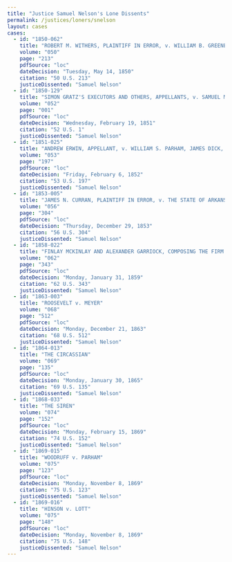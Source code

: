 ```yaml
---
title: "Justice Samuel Nelson's Lone Dissents"
permalink: /justices/loners/snelson
layout: cases
cases:
  - id: "1850-062"
    title: "ROBERT M. WITHERS, PLAINTIFF IN ERROR, v. WILLIAM B. GREENE, ADMINISTRATOR OF RICHARD MAY, DECEASED"
    volume: "050"
    page: "213"
    pdfSource: "loc"
    dateDecision: "Tuesday, May 14, 1850"
    citation: "50 U.S. 213"
    justiceDissented: "Samuel Nelson"
  - id: "1850-129"
    title: "SIMON GRATZ'S EXECUTORS AND OTHERS, APPELLANTS, v. SAMUEL M. COHEN AND ELEAZER L. COHEN"
    volume: "052"
    page: "001"
    pdfSource: "loc"
    dateDecision: "Wednesday, February 19, 1851"
    citation: "52 U.S. 1"
    justiceDissented: "Samuel Nelson"
  - id: "1851-025"
    title: "ANDREW ERWIN, APPELLANT, v. WILLIAM S. PARHAM, JAMES DICK, AND HENRY R. W. HILL"
    volume: "053"
    page: "197"
    pdfSource: "loc"
    dateDecision: "Friday, February 6, 1852"
    citation: "53 U.S. 197"
    justiceDissented: "Samuel Nelson"
  - id: "1853-005"
    title: "JAMES N. CURRAN, PLAINTIFF IN ERROR, v. THE STATE OF ARKANSAS, THE BANK OF THE STATE OF ARKANSAS, JOHN M. ROSS, FINANCIAL RECEIVER, AND DAVID W. CARROL, BANK ATTORNEY"
    volume: "056"
    page: "304"
    pdfSource: "loc"
    dateDecision: "Thursday, December 29, 1853"
    citation: "56 U.S. 304"
    justiceDissented: "Samuel Nelson"
  - id: "1858-022"
    title: "FINLAY MCKINLAY AND ALEXANDER GARRIOCK, COMPOSING THE FIRM OF MCKINLAY, GARRIOCK, & CO., APPELLANTS, v. WILLIAM MORRISH, MASTER AND CLAIMANT OF THE SHIP PONS AELII, ON BEHALF OF ROBERT AND EDWARD FORMBY, OWNERS OF SAID SHIP"
    volume: "062"
    page: "343"
    pdfSource: "loc"
    dateDecision: "Monday, January 31, 1859"
    citation: "62 U.S. 343"
    justiceDissented: "Samuel Nelson"
  - id: "1863-003"
    title: "ROOSEVELT v. MEYER"
    volume: "068"
    page: "512"
    pdfSource: "loc"
    dateDecision: "Monday, December 21, 1863"
    citation: "68 U.S. 512"
    justiceDissented: "Samuel Nelson"
  - id: "1864-013"
    title: "THE CIRCASSIAN"
    volume: "069"
    page: "135"
    pdfSource: "loc"
    dateDecision: "Monday, January 30, 1865"
    citation: "69 U.S. 135"
    justiceDissented: "Samuel Nelson"
  - id: "1868-033"
    title: "THE SIREN"
    volume: "074"
    page: "152"
    pdfSource: "loc"
    dateDecision: "Monday, February 15, 1869"
    citation: "74 U.S. 152"
    justiceDissented: "Samuel Nelson"
  - id: "1869-015"
    title: "WOODRUFF v. PARHAM"
    volume: "075"
    page: "123"
    pdfSource: "loc"
    dateDecision: "Monday, November 8, 1869"
    citation: "75 U.S. 123"
    justiceDissented: "Samuel Nelson"
  - id: "1869-016"
    title: "HINSON v. LOTT"
    volume: "075"
    page: "148"
    pdfSource: "loc"
    dateDecision: "Monday, November 8, 1869"
    citation: "75 U.S. 148"
    justiceDissented: "Samuel Nelson"
---
```

